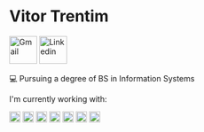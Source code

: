 # Vitor Trentim
<div style="displey:flex;">
<a href="mailto:vitor.trentim@gmail.com"><img height="50" src="https://cdn.onlinewebfonts.com/svg/img_432958.png" alt="Gmail" title="Gmail"></a> <a href="https://br.linkedin.com/in/vitor-trentim"><img height="50" src="https://cdn.onlinewebfonts.com/svg/img_24845.png" alt="Linkedin" title="Linkedin"></a>
</div>

:computer:  Pursuing a degree of BS in Information Systems

I'm currently working with:

<img height="20" src="https://seeklogo.com/images/D/django-logo-4C5ECF7036-seeklogo.com.png" alt="Django" title="Django"> <img height="20" src="https://upload.wikimedia.org/wikipedia/commons/thumb/c/c3/Python-logo-notext.svg/1024px-Python-logo-notext.svg.png" alt="Python" title="Python"> <img height="20" src="https://upload.wikimedia.org/wikipedia/commons/thumb/a/a7/React-icon.svg/2300px-React-icon.svg.png"> <img height="20" src="https://cdn.iconscout.com/icon/free/png-256/javascript-2752148-2284965.png" alt="React" title="React"> <img height="20" src="https://upload.wikimedia.org/wikipedia/commons/thumb/6/61/HTML5_logo_and_wordmark.svg/2048px-HTML5_logo_and_wordmark.svg.png" alt="HTML" title="HTML"> <img height="20" src="https://upload.wikimedia.org/wikipedia/commons/thumb/d/d5/CSS3_logo_and_wordmark.svg/1452px-CSS3_logo_and_wordmark.svg.png" alt="CSS" title="CSS"> <img height="20" src="https://upload.wikimedia.org/wikipedia/commons/thumb/3/3b/PHP_Logo%2C_text_only.svg/2560px-PHP_Logo%2C_text_only.svg.png" alt="PHP" title="PHP">